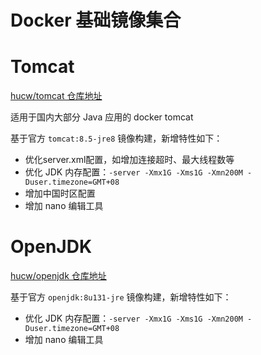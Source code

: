 # Docker 基础镜像集合

# Tomcat

[hucw/tomcat 仓库地址](https://hub.docker.com/r/hucw/tomcat/)

适用于国内大部分 Java 应用的 docker tomcat

基于官方 `tomcat:8.5-jre8` 镜像构建，新增特性如下：

* 优化server.xml配置，如增加连接超时、最大线程数等
* 优化 JDK 内存配置：`-server -Xmx1G -Xms1G -Xmn200M -Duser.timezone=GMT+08`
* 增加中国时区配置
* 增加 nano 编辑工具



# OpenJDK

[hucw/openjdk 仓库地址](https://hub.docker.com/r/hucw/openjdk/)

基于官方 `openjdk:8u131-jre` 镜像构建，新增特性如下：

* 优化 JDK 内存配置：`-server -Xmx1G -Xms1G -Xmn200M -Duser.timezone=GMT+08`
* 增加 nano 编辑工具




